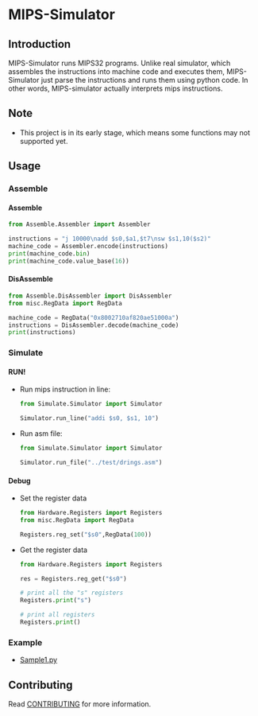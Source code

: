# MIPS-Simulator

## Introduction

MIPS-Simulator runs MIPS32 programs.
Unlike real simulator, which assembles the instructions into machine code and executes them, 
MIPS-Simulator just parse the instructions and runs them using python code.
In other words, MIPS-simulator actually interprets mips instructions.

## Note

- This project is in its early stage, which means some functions may not supported yet.

## Usage
### Assemble
#### Assemble
```python
from Assemble.Assembler import Assembler

instructions = "j 10000\nadd $s0,$a1,$t7\nsw $s1,10($s2)"
machine_code = Assembler.encode(instructions)
print(machine_code.bin)
print(machine_code.value_base(16))
```
#### DisAssemble
```python
from Assemble.DisAssembler import DisAssembler
from misc.RegData import RegData

machine_code = RegData("0x8002710af820ae51000a")
instructions = DisAssembler.decode(machine_code)
print(instructions)
```
### Simulate
#### RUN!
 - Run mips instruction in line:
    ```python
   from Simulate.Simulator import Simulator
   
   Simulator.run_line("addi $s0, $s1, 10")
    ```
 - Run asm file:
    ```python
   from Simulate.Simulator import Simulator
   
   Simulator.run_file("../test/drings.asm")
    ```
#### Debug
 - Set the register data
    ```python
   from Hardware.Registers import Registers
   from misc.RegData import RegData
   
   Registers.reg_set("$s0",RegData(100))
   ```
 - Get the register data
    ```python
   from Hardware.Registers import Registers
    
   res = Registers.reg_get("$s0")
   
   # print all the "s" registers
   Registers.print("s")
   
   # print all registers
   Registers.print()
    ```
### Example
 - [Sample1.py](./test/sample1.py)
 
## Contributing

Read [CONTRIBUTING](CONTRIBUTING.md) for more information.